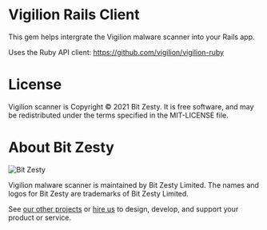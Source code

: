 # Vigilion Rails Client

This gem helps intergrate the Vigilion malware scanner into your Rails app.

Uses the Ruby API client: https://github.com/vigilion/vigilion-ruby

# License

Vigilion scanner is Copyright © 2021 Bit Zesty. It is free
software, and may be redistributed under the terms specified in the
MIT-LICENSE file.

[LICENSE]: https://github.com/vigilion/vigilion-rails/blob/master/MIT-LICENSE


# About Bit Zesty

![Bit Zesty](https://bitzesty.com/wp-content/uploads/2017/01/logo_dark.png)

Vigilion malware scanner is maintained by Bit Zesty Limited.
The names and logos for Bit Zesty are trademarks of Bit Zesty Limited.

See [our other projects](https://bitzesty.com/client-stories/) or
[hire us](https://bitzesty.com/contact/) to design, develop, and support your product or service.
